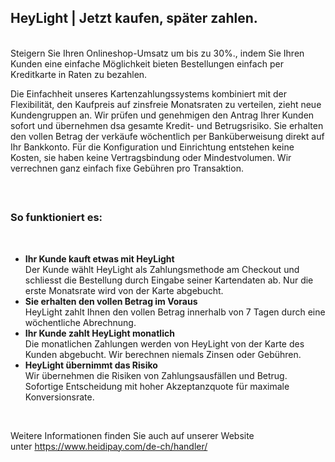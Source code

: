 <p><h2>HeyLight | Jetzt kaufen, später zahlen.&nbsp;</h2><br>Steigern Sie Ihren Onlineshop-Umsatz um bis zu 30%., indem Sie Ihren Kunden eine einfache Möglichkeit bieten Bestellungen einfach per Kreditkarte in Raten zu bezahlen.&nbsp;</p><p>Die Einfachheit unseres Kartenzahlungssystems kombiniert mit der Flexibilität, den Kaufpreis auf zinsfreie Monatsraten zu verteilen, zieht neue Kundengruppen an. Wir prüfen und genehmigen den Antrag Ihrer Kunden sofort und übernehmen dsa gesamte Kredit- und Betrugsrisiko. Sie erhalten den vollen Betrag der verkäufe wöchentlich per Banküberweisung direkt auf Ihr Bankkonto.&nbsp;Für die Konfiguration und Einrichtung entstehen keine Kosten, sie haben keine Vertragsbindung oder Mindestvolumen. Wir verrechnen ganz einfach fixe Gebühren pro Transaktion.</p><p><br></p><h2><h3>So funktioniert es:&nbsp;</h3><br></h2><p><ul><li><b>Ihr Kunde kauft etwas mit HeyLight</b><br>Der Kunde wählt HeyLight als Zahlungsmethode am Checkout und schliesst die Bestellung durch Eingabe seiner Kartendaten ab. Nur die erste Monatsrate wird von der Karte abgebucht.</li><li><b>Sie erhalten den vollen Betrag im&nbsp;Voraus</b><br>HeyLight zahlt Ihnen den vollen Betrag innerhalb von 7 Tagen durch eine wöchentliche Abrechnung.<br></li><li><b>Ihr Kunde zahlt HeyLight monatlich</b><br>Die monatlichen Zahlungen werden von HeyLight von der Karte des Kunden abgebucht. Wir berechnen niemals Zinsen oder Gebühren.<br></li><li><b>HeyLight übernimmt das Risiko</b><br>Wir übernehmen die Risiken von Zahlungsausfällen und Betrug. Sofortige Entscheidung mit hoher Akzeptanzquote für maximale Konversionsrate.&nbsp;</li></ul><p><br></p><p>Weitere Informationen finden Sie auch auf unserer Website unter&nbsp;<a href="https://www.heidipay.com/de-ch/handler/" target="_blank" rel="noreferrer" style="font-family: var(--sw-font-family);">https://www.heidipay.com/de-ch/handler/</a></p></p>